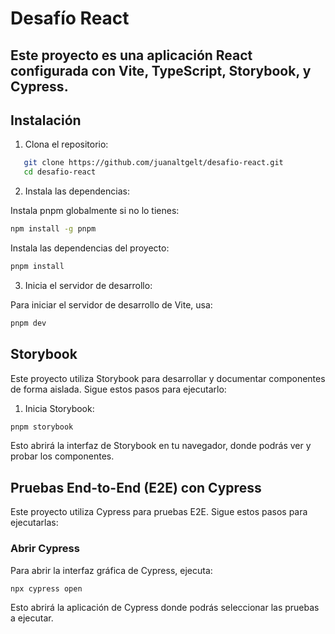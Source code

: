 # Desafío React

## Este proyecto es una aplicación React configurada con **Vite**, **TypeScript**, **Storybook**, y **Cypress**.

## Instalación

1. Clona el repositorio:

```bash
   git clone https://github.com/juanaltgelt/desafio-react.git
   cd desafio-react
```

2. Instala las dependencias:

Instala pnpm globalmente si no lo tienes:

```bash
npm install -g pnpm
```

Instala las dependencias del proyecto:

```bash
pnpm install
```

3. Inicia el servidor de desarrollo:

Para iniciar el servidor de desarrollo de Vite, usa:

```bash
pnpm dev
```

## Storybook

Este proyecto utiliza Storybook para desarrollar y documentar componentes de forma aislada. Sigue estos pasos para ejecutarlo:

1. Inicia Storybook:

```bash
pnpm storybook
```

Esto abrirá la interfaz de Storybook en tu navegador, donde podrás ver y probar los componentes.

## Pruebas End-to-End (E2E) con Cypress

Este proyecto utiliza Cypress para pruebas E2E. Sigue estos pasos para ejecutarlas:

### Abrir Cypress

Para abrir la interfaz gráfica de Cypress, ejecuta:

```bash
npx cypress open
```

Esto abrirá la aplicación de Cypress donde podrás seleccionar las pruebas a ejecutar.
